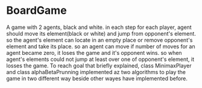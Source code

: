 # BoardGame
A game with 2 agents, black and white.
in each step for each player, agent should move its element(black or white) and jump from opponent's element. so the agent's element can locate in an empty place or remove opponent's element and take its place. so an agent can move 
if number of moves for an agent became zero, it loses the game and it's opponent wins. so when agent's elements could not jump at least over one of opponent's element, it losses the game.
To reach goal that briefly explained, class MinimaxPlayer and class alphaBetaPrunning implemented az two algorithms to play the game in two different way beside other wayes have implemented before.
